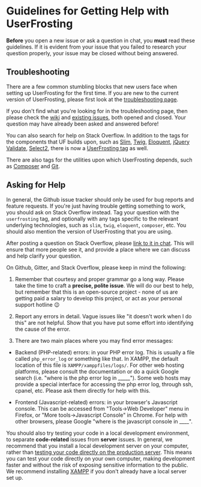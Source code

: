 # Guidelines for Getting Help with UserFrosting

**Before** you open a new issue or ask a question in chat, you **must** read these guidelines.  If it is evident from your issue that you failed to research your question properly, your issue may be closed without being answered.

## Troubleshooting

There are a few common stumbling blocks that new users face when setting up UserFrosting for the first time.  If you are new to the current version of UserFrosting, please first look at the [troubleshooting page](http://www.userfrosting.com/troubleshooting).

If you don't find what you're looking for in the troubleshooting page, then please check the [wiki](https://github.com/userfrosting/UserFrosting/wiki) and [existing issues](https://github.com/alexweissman/UserFrosting/issues?utf8=%E2%9C%93&q=is%3Aissue), both opened and closed.  Your question may have already been asked and answered before!

You can also search for help on Stack Overflow.  In addition to the tags for the components that UF builds upon, such as [Slim](http://stackoverflow.com/questions/tagged/slim), [Twig](http://stackoverflow.com/questions/tagged/twig), [Eloquent](http://stackoverflow.com/questions/tagged/eloquent), [jQuery Validate](http://stackoverflow.com/questions/tagged/jquery-validate), [Select2](http://stackoverflow.com/questions/tagged/jquery-select2), there is now a [UserFrosting tag](http://stackoverflow.com/questions/tagged/userfrosting) as well.

There are also tags for the utilities upon which UserFrosting depends, such as [Composer](http://stackoverflow.com/questions/tagged/composer-php) and [Git](http://stackoverflow.com/questions/tagged/git).

## Asking for Help

In general, the Github issue tracker should only be used for bug reports and feature requests.  If you're just having trouble getting something to work, you should ask on Stack Overflow instead. Tag your question with the `userfrosting` tag, and optionally with any tags specific to the relevant underlying technologies, such as `slim`, `twig`, `eloquent`, `composer`, etc.  You should also mention the version of UserFrosting that you are using.

After posting a question on Stack Overflow, please [link to it in chat](https://gitter.im/userfrosting/UserFrosting).  This will ensure that more people see it, and provide a place where we can discuss and help clarify your question.

On Github, Gitter, and Stack Overflow, please keep in mind the following:

1. Remember that courtesy and proper grammar go a long way. Please take the time to craft a **precise, polite issue**. We will do our best to help, but remember that this is an open-source project - none of us are getting paid a salary to develop this project, or act as your personal support hotline :wink:

2. Report any errors in detail.  Vague issues like "it doesn't work when I do this" are not helpful.  Show that you have put some effort into identifying the cause of the error.

3. There are two main places where you may find error messages:

- Backend (PHP-related) errors: in your PHP error log. This is usually a file called `php_error_log` or something like that. In XAMPP, the default location of this file is `XAMPP/xamppfiles/logs/`. For other web hosting platforms, please consult the documentation or do a quick Google search (i.e. "where is the php error log in _____"). Some web hosts may provide a special interface for accessing the php error log, through ssh, cpanel, etc. Please ask them directly for help with this.

- Frontend (Javascript-related) errors: in your browser's Javascript console. This can be accessed from "Tools->Web Developer" menu in Firefox, or "More tools->Javascript Console" in Chrome. For help with other browsers, please Google "where is the javascript console in ____".

You should also try testing your code in a local development environment, to separate **code-related** issues from **server** issues.  In general, we recommend that you install a local development server on your computer, rather than [testing your code directly on the production server](https://pbs.twimg.com/media/BxfENwpIYAAcHqQ.png).  This means you can test your code directly on your own computer, making development faster and without the risk of exposing sensitive information to the public.  We recommend installing [XAMPP](https://www.apachefriends.org) if you don't already have a local server set up.
